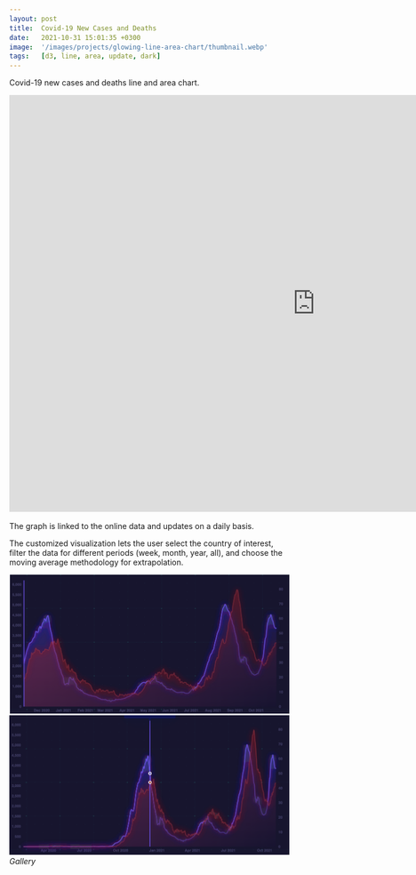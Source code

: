 ```yaml
---
layout: post
title:  Covid-19 New Cases and Deaths
date:   2021-10-31 15:01:35 +0300
image:  '/images/projects/glowing-line-area-chart/thumbnail.webp'
tags:   [d3, line, area, update, dark]
---
```

Covid-19 new cases and deaths line and area chart.


<iframe src="https://ketibochorishvili.github.io/Line-Chart-Covid-19/glowingLineChart.html" style="border:0px #ffffff none;" name="myiFrame" scrolling="no" frameborder="1" marginheight="20px" marginwidth="0px" height="750px" width="1100px" allowfullscreen></iframe>

The graph is linked to the online data and updates on a daily basis.

The customized visualization lets the user select the country of interest, filter the data for different periods (week, month, year, all), and choose the moving average methodology for extrapolation.

<div class="gallery-box">
  <div class="gallery">
    <img src="/images/projects/glowing-line-area-chart/1.png">
     <img src="/images/projects/glowing-line-area-chart/2.png">
       
            
  </div>
  <em>Gallery</em>
</div>


